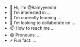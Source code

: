 - 👋 Hi, I’m @Ramyyemmi
- 👀 I’m interested in ...
- 🌱 I’m currently learning ...
- 💞️ I’m looking to collaborate on ...
- 📫 How to reach me ...
- 😄 Pronouns: ...
- ⚡ Fun fact: ...

<!---
Ramyyemmi/Ramyyemmi is a ✨ special ✨ repository because its `README.md` (this file) appears on your GitHub profile.
You can click the Preview link to take a look at your changes.
--->
